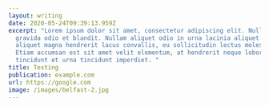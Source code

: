 ```yaml
---
layout: writing
date: 2020-05-24T09:39:13.959Z
excerpt: "Lorem ipsum dolor sit amet, consectetur adipiscing elit. Nulla egestas
  gravida odio et blandit. Nullam aliquet odio in urna lacinia aliquet. Mauris
  aliquet magna hendrerit lacus convallis, eu sollicitudin lectus molestie.
  Etiam accumsan est sit amet velit elementum, at hendrerit neque lobortis. Nunc
  tincidunt et urna tincidunt imperdiet. "
title: Testing
publication: example.com
url: https://google.com
image: /images/belfast-2.jpg
---
```

